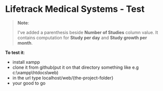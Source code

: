# Lifetrack Medical Systems - Test

> **Note**:
>
> I've added a parenthesis beside **Number of Studies** column value. It contains computation for **Study per day** and **Study growth per month**.

**To test it**:

- install xampp
- clone it from github(put it on that directory something like e.g c:\xampp\htdocs\web)
- in the url type localhost/web/{the-project-folder}
- your good to go
